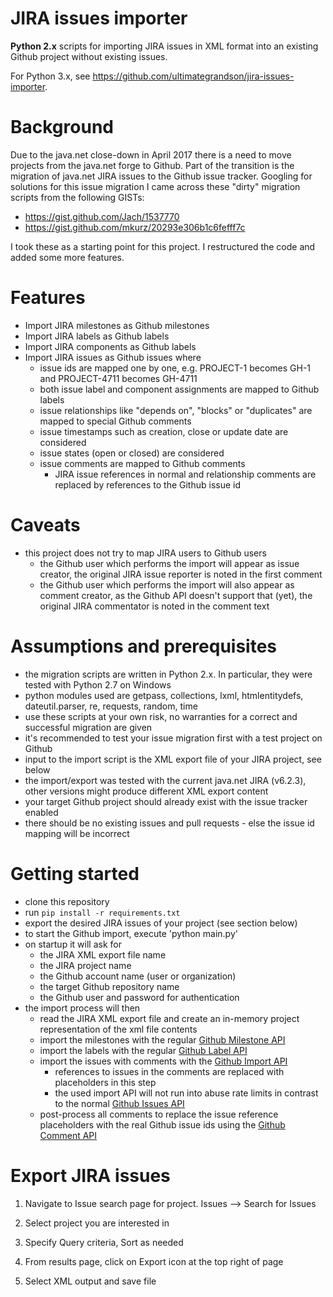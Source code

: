 # JIRA issues importer

**Python 2.x** scripts for importing JIRA issues in XML format into an existing Github project without existing issues.

For Python 3.x, see https://github.com/ultimategrandson/jira-issues-importer.

# Background

Due to the java.net close-down in April 2017 there is a need to move projects from the java.net forge to Github.
Part of the transition is the migration of java.net JIRA issues to the Github issue tracker.
Googling for solutions for this issue migration I came across these "dirty" migration scripts from the following GISTs:

* https://gist.github.com/Jach/1537770
* https://gist.github.com/mkurz/20293e306b1c6fefff7c

I took these as a starting point for this project. I restructured the code and added some more features.

# Features

* Import JIRA milestones as Github milestones
* Import JIRA labels as Github labels
* Import JIRA components as Github labels
* Import JIRA issues as Github issues where
  * issue ids are mapped one by one, e.g. PROJECT-1 becomes GH-1 and PROJECT-4711 becomes GH-4711
  * both issue label and component assignments are mapped to Github labels
  * issue relationships like "depends on", "blocks" or "duplicates" are mapped to special Github comments
  * issue timestamps such as creation, close or update date are considered
  * issue states (open or closed) are considered
  * issue comments are mapped to Github comments
    * JIRA issue references in normal and relationship comments are replaced by references to the Github issue id  

# Caveats
 * this project does not try to map JIRA users to Github users
   * the Github user which performs the import will appear as issue creator, the original JIRA issue reporter is noted in the first comment
   * the Github user which performs the import will also appear as comment creator, as the Github API doesn't support that (yet),
     the original JIRA commentator is noted in the comment text

# Assumptions and prerequisites

* the migration scripts are written in Python 2.x. In particular, they were tested with Python 2.7 on Windows
* python modules used are getpass, collections, lxml, htmlentitydefs, dateutil.parser, re, requests, random, time
* use these scripts at your own risk, no warranties for a correct and successful migration are given
* it's recommended to test your issue migration first with a test project on Github
* input to the import script is the XML export file of your JIRA project, see below
* the import/export was tested with the current java.net JIRA (v6.2.3), other versions might produce different XML export content
* your target Github project should already exist with the issue tracker enabled
* there should be no existing issues and pull requests - else the issue id mapping will be incorrect

# Getting started

* clone this repository
* run `pip install -r requirements.txt`
* export the desired JIRA issues of your project (see section below)
* to start the Github import, execute 'python main.py'
* on startup it will ask for
  * the JIRA XML export file name
  * the JIRA project name
  * the Github account name (user or organization)
  * the target Github repository name
  * the Github user and password for authentication
* the import process will then
  * read the JIRA XML export file and create an in-memory project representation of the xml file contents
  * import the milestones with the regular [Github Milestone API](https://developer.github.com/v3/issues/milestones/)
  * import the labels with the regular [Github Label API](https://developer.github.com/v3/issues/labels/)
  * import the issues with comments with the [Github Import API](https://gist.github.com/jonmagic/5282384165e0f86ef105)
    * references to issues in the comments are replaced with placeholders in this step
    * the used import API will not run into abuse rate limits in contrast to the normal [Github Issues API](https://developer.github.com/v3/issues/)
  * post-process all comments to replace the issue reference placeholders with the real Github issue ids using the [Github Comment API](https://developer.github.com/v3/issues/comments/)

# Export JIRA issues

1. Navigate to Issue search page for project. Issues --> Search for Issues

1. Select project you are interested in

1. Specify Query criteria, Sort as needed

1. From results page, click on Export icon at the top right of page

1. Select XML output and save file
